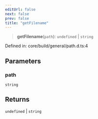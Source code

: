 ```yaml
---
editUrl: false
next: false
prev: false
title: "getFilename"
---
```


> **getFilename**(`path`): `undefined` \| `string`

Defined in: core/build/general/path.d.ts:4

## Parameters

### path

`string`

## Returns

`undefined` \| `string`
